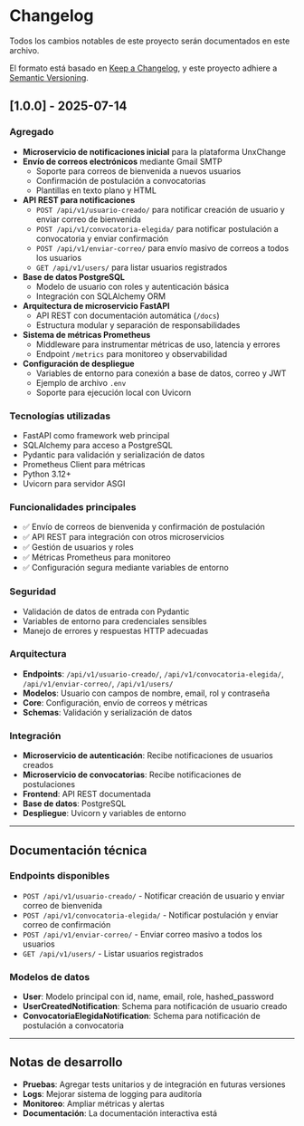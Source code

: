 # Changelog

Todos los cambios notables de este proyecto serán documentados en este archivo.

El formato está basado en [Keep a Changelog](https://keepachangelog.com/en/1.0.0/),
y este proyecto adhiere a [Semantic Versioning](https://semver.org/spec/v2.0.0.html).

## [1.0.0] - 2025-07-14

### Agregado

- **Microservicio de notificaciones inicial** para la plataforma UnxChange
- **Envío de correos electrónicos** mediante Gmail SMTP
  - Soporte para correos de bienvenida a nuevos usuarios
  - Confirmación de postulación a convocatorias
  - Plantillas en texto plano y HTML
- **API REST para notificaciones**
  - `POST /api/v1/usuario-creado/` para notificar creación de usuario y enviar correo de bienvenida
  - `POST /api/v1/convocatoria-elegida/` para notificar postulación a convocatoria y enviar confirmación
  - `POST /api/v1/enviar-correo/` para envío masivo de correos a todos los usuarios
  - `GET /api/v1/users/` para listar usuarios registrados
- **Base de datos PostgreSQL**
  - Modelo de usuario con roles y autenticación básica
  - Integración con SQLAlchemy ORM
- **Arquitectura de microservicio FastAPI**
  - API REST con documentación automática (`/docs`)
  - Estructura modular y separación de responsabilidades
- **Sistema de métricas Prometheus**
  - Middleware para instrumentar métricas de uso, latencia y errores
  - Endpoint `/metrics` para monitoreo y observabilidad
- **Configuración de despliegue**
  - Variables de entorno para conexión a base de datos, correo y JWT
  - Ejemplo de archivo `.env`
  - Soporte para ejecución local con Uvicorn

### Tecnologías utilizadas

- FastAPI como framework web principal
- SQLAlchemy para acceso a PostgreSQL
- Pydantic para validación y serialización de datos
- Prometheus Client para métricas
- Python 3.12+
- Uvicorn para servidor ASGI

### Funcionalidades principales

- ✅ Envío de correos de bienvenida y confirmación de postulación
- ✅ API REST para integración con otros microservicios
- ✅ Gestión de usuarios y roles
- ✅ Métricas Prometheus para monitoreo
- ✅ Configuración segura mediante variables de entorno

### Seguridad

- Validación de datos de entrada con Pydantic
- Variables de entorno para credenciales sensibles
- Manejo de errores y respuestas HTTP adecuadas

### Arquitectura

- **Endpoints**: `/api/v1/usuario-creado/`, `/api/v1/convocatoria-elegida/`, `/api/v1/enviar-correo/`, `/api/v1/users/`
- **Modelos**: Usuario con campos de nombre, email, rol y contraseña
- **Core**: Configuración, envío de correos y métricas
- **Schemas**: Validación y serialización de datos

### Integración

- **Microservicio de autenticación**: Recibe notificaciones de usuarios creados
- **Microservicio de convocatorias**: Recibe notificaciones de postulaciones
- **Frontend**: API REST documentada
- **Base de datos**: PostgreSQL
- **Despliegue**: Uvicorn y variables de entorno

---

## Documentación técnica

### Endpoints disponibles

- `POST /api/v1/usuario-creado/` - Notificar creación de usuario y enviar correo de bienvenida
- `POST /api/v1/convocatoria-elegida/` - Notificar postulación y enviar correo de confirmación
- `POST /api/v1/enviar-correo/` - Enviar correo masivo a todos los usuarios
- `GET /api/v1/users/` - Listar usuarios registrados

### Modelos de datos

- **User**: Modelo principal con id, name, email, role, hashed_password
- **UserCreatedNotification**: Schema para notificación de usuario creado
- **ConvocatoriaElegidaNotification**: Schema para notificación de postulación a convocatoria

---

## Notas de desarrollo

- **Pruebas**: Agregar tests unitarios y de integración en futuras versiones
- **Logs**: Mejorar sistema de logging para auditoría
- **Monitoreo**: Ampliar métricas y alertas
- **Documentación**: La documentación interactiva está
